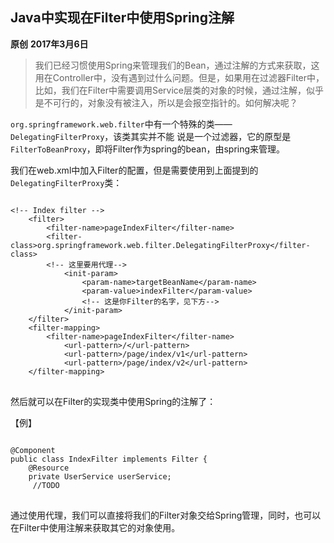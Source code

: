 ## Java中实现在Filter中使用Spring注解
**原创** **2017年3月6日**
>我们已经习惯使用Spring来管理我们的Bean，通过注解的方式来获取，这用在Controller中，没有遇到过什么问题。但是，如果用在过滤器Filter中，比如，我们在Filter中需要调用Service层类的对象的时候，通过注解，似乎是不可行的，对象没有被注入，所以是会报空指针的。如何解决呢？

`org.springframework.web.filter`中有一个特殊的类——`DelegatingFilterProxy`，该类其实并不能
说是一个过滤器，它的原型是`FilterToBeanProxy`，即将Filter作为spring的bean，由spring来管理。

我们在web.xml中加入Filter的配置，但是需要使用到上面提到的`DelegatingFilterProxy`类：
<pre>
<code class="language-xml">
&lt;!-- Index filter --&gt;
    &lt;filter&gt;
        &lt;filter-name&gt;pageIndexFilter&lt;/filter-name&gt;
        &lt;filter-class&gt;org.springframework.web.filter.DelegatingFilterProxy&lt;/filter-class&gt;   
        &lt;!-- 这里要用代理--&gt;
            &lt;init-param&gt;
                &lt;param-name&gt;targetBeanName&lt;/param-name&gt;
                &lt;param-value&gt;indexFilter&lt;/param-value&gt;  
                &lt;!-- 这是你Filter的名字，见下方--&gt;
            &lt;/init-param&gt;
    &lt;/filter&gt;
    &lt;filter-mapping&gt;
        &lt;filter-name&gt;pageIndexFilter&lt;/filter-name&gt;
            &lt;url-pattern&gt;/&lt;/url-pattern&gt;
            &lt;url-pattern&gt;/page/index/v1&lt;/url-pattern&gt;
            &lt;url-pattern&gt;/page/index/v2&lt;/url-pattern&gt;
    &lt;/filter-mapping&gt;
</code>
</pre>


然后就可以在Filter的实现类中使用Spring的注解了：

【例】
<pre>
<code class="lanuage-xml">
@Component
public&nbsp;class&nbsp;IndexFilter&nbsp;implements&nbsp;Filter&nbsp;{
&nbsp;&nbsp;&nbsp;&nbsp;@Resource
&nbsp;&nbsp;&nbsp;&nbsp;private&nbsp;UserService&nbsp;userService;
&nbsp;&nbsp;&nbsp;&nbsp;&nbsp;//TODO
</code>
</pre>

通过使用代理，我们可以直接将我们的Filter对象交给Spring管理，同时，也可以在Filter中使用注解来获取其它的对象使用。